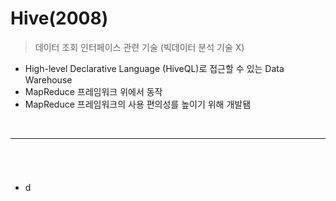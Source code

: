 # Hive(2008)
> 데이터 조회 인터페이스 관련 기술 (빅데이터 분석 기술 X)
* High-level Declarative Language (HiveQL)로 접근할 수 있는 Data Warehouse
* MapReduce 프레임워크 위에서 동작
* MapReduce 프레임워크의 사용 편의성를 높이기 위해 개발됌

<br>
<hr>


## 
####

<br>

###
* d

<br>
